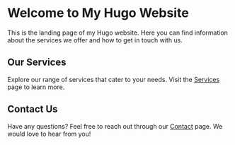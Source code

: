 # Welcome to My Hugo Website

This is the landing page of my Hugo website. Here you can find information about the services we offer and how to get in touch with us.

## Our Services

Explore our range of services that cater to your needs. Visit the [Services](/services) page to learn more.

## Contact Us

Have any questions? Feel free to reach out through our [Contact](/contact) page. We would love to hear from you!